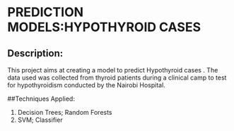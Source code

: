 # PREDICTION MODELS:HYPOTHYROID CASES

## Description:

This project aims at creating a model to predict Hypothyroid cases . The data used was collected from thyroid patients during a  clinical camp to test for hypothyroidism conducted by the Nairobi Hospital. 

##Techniques Applied:

1. Decision Trees; Random Forests
2. SVM; Classifier

